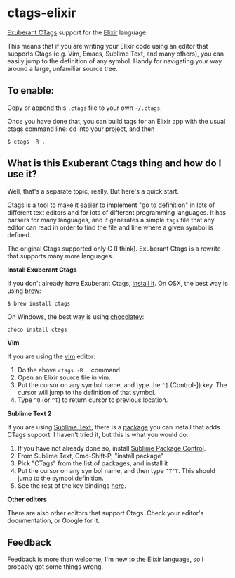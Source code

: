 ctags-elixir
============

[Exuberant CTags](http://ctags.sourceforge.net/) support for the
[Elixir](http://elixir-lang.org/) language.

This means that if you are writing your Elixir code using an editor
that supports Ctags (e.g.  Vim, Emacs, Sublime Text, and many others), you
can easily jump to the definition of any symbol.  Handy for navigating 
your way around a large, unfamiliar source tree.

To enable:
----------

Copy or append this `.ctags` file to your own `~/.ctags`.

Once you have done that, you can build tags for an Elixir app with the usual
ctags command line: cd into your project, and then

    $ ctags -R .

What is this Exuberant Ctags thing and how do I use it?
-------------------------------------------------------

Well, that's a separate topic, really.  But here's a quick start.

Ctags is a tool to make it easier to implement "go to definition" in lots
of different text editors and for lots of different programming languages.
It has parsers for many languages, and it generates a simple `tags` file
that any editor can read in order to find the file and line where a given
symbol is defined.

The original Ctags supported only C (I think).  Exuberant Ctags is a rewrite
that supports many more languages.

**Install Exuberant Ctags**

If you don't already have Exuberant Ctags, [install it](http://ctags.sourceforge.net/).
On OSX, the best way is using [brew](http://mxcl.github.com/homebrew/):

    $ brew install ctags
    
On Windows, the best way is using [chocolatey](https://chocolatey.org/):

    choco install ctags

**Vim**

If you are using the [vim](http://www.vim.org/) editor:

1. Do the above `ctags -R .` command
2. Open an Elixir source file in vim.
3. Put the cursor on any symbol name, and type the `^]` (Control-]) key.
   The cursor will jump to the definition of that symbol.
4. Type `^O` (or `^T`) to return cursor to previous location.

**Sublime Text 2**

If you are using [Sublime Text](http://www.sublimetext.com/), there is a
[package](https://github.com/SublimeText/CTags) you can install that
adds CTags support.  I haven't tried it, but this is what you would do:

1. If you have not already done so, install [Sublime Package
   Control](http://wbond.net/sublime_packages/package_control).
2. From Sublime Text, Cmd-Shift-P, "install package"
3. Pick "CTags" from the list of packages, and install it
4. Put the cursor on any symbol name, and then type `^T^T`.  This
   should jump to the symbol definition.
5. See the rest of the key bindings [here](https://github.com/SublimeText/CTags).

**Other editors**

There are also other editors that support Ctags.  Check your editor's
documentation, or Google for it.

Feedback
--------

Feedback is more than welcome; I'm new to the Elixir language, so I
probably got some things wrong.
